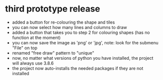 # third prototype release
- added a button for re-colouring the shape and tiles
- you can now select how many lines and columns to draw
- added a button that takes you to step 2 for colouring shapes (has no function at the moment)
- you can now save the image as 'png' or 'jpg', note: look for the submenu "File" on top
- renamed "free draw" pattern to "unique"
- now, no matter what versions of python you have installed, the project will always use 3.8.6
- the project now auto-installs the needed packages if they are not installed
